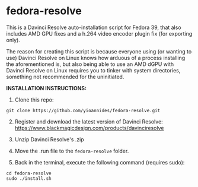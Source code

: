 # fedora-resolve

This is a Davinci Resolve auto-installation script for Fedora 39, that also includes AMD GPU fixes and a h.264 video encoder plugin fix (for exporting only).

The reason for creating this script is because everyone using (or wanting to use) Davinci Resolve on Linux knows how arduous of a process installing the aforementioned is, but also being able to use an AMD dGPU with Davinci Resolve on Linux requires you to tinker with system directories, something not recommended for the uninitiated.

**INSTALLATION INSTRUCTIONS:**

1. Clone this repo:
```
git clone https://github.com/yioannides/fedora-resolve.git
```
2. Register and download the latest version of Davinci Resolve: https://www.blackmagicdesign.com/products/davinciresolve

3. Unzip Davinci Resolve's .zip

4. Move the .run file to the `fedora-resolve` folder.

5. Back in the terminal, execute the following command (requires sudo):
```
cd fedora-resolve
sudo ./install.sh
```

